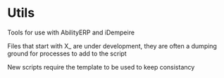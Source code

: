 # Utils
Tools for use with AbilityERP and iDempeire


Files that start with X_ are under development, they are often a dumping ground for processes to add to the script

New scripts require the template to be used to keep consistancy

